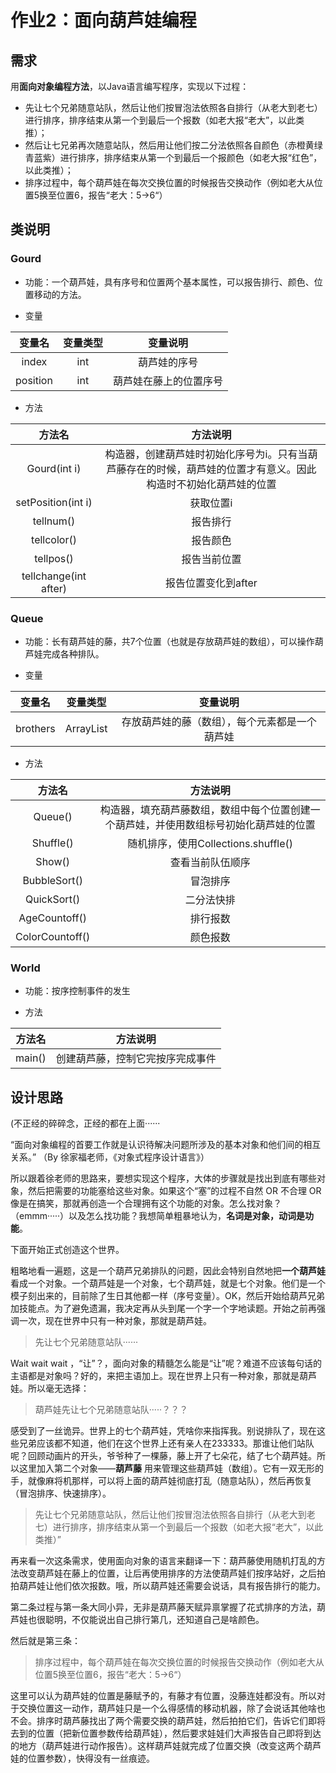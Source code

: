 # 作业2：面向葫芦娃编程

## 需求

用**面向对象编程方法**，以Java语言编写程序，实现以下过程：

- 先让七个兄弟随意站队，然后让他们按冒泡法依照各自排行（从老大到老七）进行排序，排序结束从第一个到最后一个报数（如老大报“老大”，以此类推）；
- 然后让七兄弟再次随意站队，然后用让他们按二分法依照各自颜色（赤橙黄绿青蓝紫）进行排序，排序结束从第一个到最后一个报颜色（如老大报“红色”，以此类推）；
- 排序过程中，每个葫芦娃在每次交换位置的时候报告交换动作（例如老大从位置5换至位置6，报告“老大：5->6“）

## 类说明

### Gourd

* 功能：一个葫芦娃，具有序号和位置两个基本属性，可以报告排行、颜色、位置移动的方法。

* 变量

  
| 变量名 | 变量类型 |        变量说明        |
| :--------------: | :------: | :--------------------: |
| index |  int   | 葫芦娃的序号 |
| position |  int   | 葫芦娃在藤上的位置序号 |
* 方法

  
|      方法名      |方法说明        |
| :-----------------: | :--------------------: |
| Gourd(int i) | 构造器，创建葫芦娃时初始化序号为i。只有当葫芦藤存在的时候，葫芦娃的位置才有意义。因此构造时不初始化葫芦娃的位置 |
| setPosition(int i) | 获取位置i |
| tellnum() | 报告排行 |
| tellcolor() | 报告颜色 |
| tellpos() | 报告当前位置 |
| tellchange(int after) | 报告位置变化到after |
### Queue

- 功能：长有葫芦娃的藤，共7个位置（也就是存放葫芦娃的数组），可以操作葫芦娃完成各种排队。

- 变量

  
|      变量名      | 变量类型 |        变量说明        |
| :--------------: | :------: | :--------------------: |
| brothers |  ArrayList<Gourd>   | 存放葫芦娃的藤（数组），每个元素都是一个葫芦娃 |
- 方法

  
|      方法名      |方法说明        |
| :--------------: | :--------------------: |
| Queue() | 构造器，填充葫芦藤数组，数组中每个位置创建一个葫芦娃，并使用数组标号初始化葫芦娃的位置 |
| Shuffle() | 随机排序，使用Collections.shuffle() |
| Show() | 查看当前队伍顺序 |
| BubbleSort() | 冒泡排序 |
| QuickSort() | 二分法快排 |
| AgeCountoff() | 排行报数 |
| ColorCountoff() | 颜色报数 |

### World

 * 功能：按序控制事件的发生

 * 方法

   
|      方法名      |方法说明        |
| :--------------: | :--------------------: |
| main() | 创建葫芦藤，控制它完按序完成事件 |


## 设计思路

(不正经的碎碎念，正经的都在上面······

“面向对象编程的首要工作就是认识待解决问题所涉及的基本对象和他们间的相互关系。”	（By 徐家福老师，《对象式程序设计语言》）

所以跟着徐老师的思路来，要想实现这个程序，大体的步骤就是找出到底有哪些对象，然后把需要的功能塞给这些对象。如果这个“塞”的过程不自然 OR 不合理 OR 像是在搞笑，那就再创造一个合理拥有这个功能的对象。怎么找对象？（emmm·····）以及怎么找功能？我想简单粗暴地认为，**名词是对象，动词是功能**。

下面开始正式创造这个世界。

粗略地看一遍题，这是一个葫芦兄弟排队的问题，因此会特别自然地把**一个葫芦娃**看成一个对象。一个葫芦娃是一个对象，七个葫芦娃，就是七个对象。他们是一个模子刻出来的，目前除了生日其他都一样（序号变量）。OK，然后开始给葫芦兄弟加技能点。为了避免遗漏，我决定再从头到尾一个字一个字地读题。开始之前再强调一次，现在世界中只有一种对象，那就是葫芦娃。

> 先让七个兄弟随意站队······

Wait wait wait ，“让”？，面向对象的精髓怎么能是“让”呢？难道不应该每句话的主语都是对象吗？好的，来把主语加上。现在世界上只有一种对象，那就是葫芦娃。所以毫无选择：

> 葫芦娃先让七个兄弟随意站队·····？？？

感受到了一丝诡异。世界上的七个葫芦娃，凭啥你来指挥我。别说排队了，现在这些兄弟应该都不知道，他们在这个世界上还有亲人在233333。那谁让他们站队呢？回顾动画片的开头，爷爷种了一棵藤，藤上开了七朵花，结了七个葫芦娃。所以这里加入第二个对象——**葫芦藤** 用来管理这些葫芦娃（数组）。它有一双无形的手，就像麻将机那样，可以将上面的葫芦娃彻底打乱（随意站队），然后再恢复（冒泡排序、快速排序）。

> 先让七个兄弟随意站队，然后让他们按冒泡法依照各自排行（从老大到老七）进行排序，排序结束从第一个到最后一个报数（如老大报“老大”，以此类推）”

再来看一次这条需求，使用面向对象的语言来翻译一下：葫芦藤使用随机打乱的方法改变葫芦娃在藤上的位置，让后再使用排序的方法使葫芦娃们按序站好，之后拍拍葫芦娃让他们依次报数。哦，所以葫芦娃还需要会说话，具有报告排行的能力。

第二条过程与第一条大同小异，无非是葫芦藤天赋异禀掌握了花式排序的方法，葫芦娃也很聪明，不仅能说出自己排行第几，还知道自己是啥颜色。

然后就是第三条：

> 排序过程中，每个葫芦娃在每次交换位置的时候报告交换动作（例如老大从位置5换至位置6，报告“老大：5->6“）

​这里可以认为葫芦娃的位置是藤赋予的，有藤才有位置，没藤连娃都没有。所以对于交换位置这一动作，葫芦娃只是一个么得感情的移动机器，除了会说话其他啥也不会。排序时葫芦藤找出了两个需要交换的葫芦娃，然后拍拍它们，告诉它们即将去到的位置（把新位置参数传给葫芦娃），然后要求娃娃们大声报告自己即将到达的地方（葫芦娃进行动作报告）。这样葫芦娃就完成了位置交换（改变这两个葫芦娃的位置参数），快得没有一丝痕迹。

